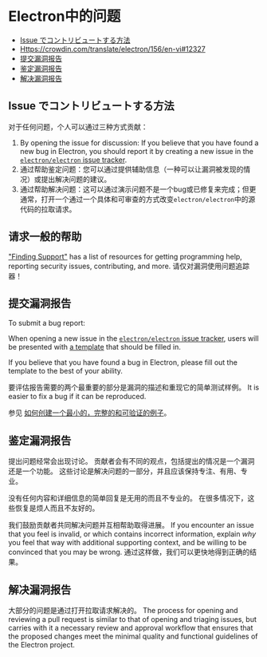 # Electron中的问题

* [Issue でコントリビュートする方法](#how-to-contribute-to-issues)
* [Https://crowdin.com/translate/electron/156/en-vi#12327](#asking-for-general-help)
* [提交漏洞报告](#submitting-a-bug-report)
* [鉴定漏洞报告](#triaging-a-bug-report)
* [解决漏洞报告](#resolving-a-bug-report)

## Issue でコントリビュートする方法

对于任何问题，个人可以通过三种方式贡献：

1. By opening the issue for discussion: If you believe that you have found a new bug in Electron, you should report it by creating a new issue in the [`electron/electron` issue tracker](https://github.com/electron/electron/issues).
2. 通过帮助鉴定问题：您可以通过提供辅助信息（一种可以让漏洞被发现的情况）或提出解决问题的建议。
3. 通过帮助解决问题：这可以通过演示问题不是一个bug或已修复来完成；但更通常，打开一个通过一个具体和可审查的方式改变`electron/electron`中的源代码的拉取请求。

## 请求一般的帮助

["Finding Support"](../tutorial/support.md#finding-support) has a list of resources for getting programming help, reporting security issues, contributing, and more. 请仅对漏洞使用问题追踪器！

## 提交漏洞报告

To submit a bug report:

When opening a new issue in the [`electron/electron` issue tracker](https://github.com/electron/electron/issues/new/choose), users will be presented with [a template](https://github.com/electron/electron/blob/master/.github/ISSUE_TEMPLATE/Bug_report.md) that should be filled in.

If you believe that you have found a bug in Electron, please fill out the template to the best of your ability.

要评估报告需要的两个最重要的部分是漏洞的描述和重现它的简单测试样例。 It is easier to fix a bug if it can be reproduced.

参见 [如何创建一个最小的，完整的和可验证的例子](https://stackoverflow.com/help/mcve)。

## 鉴定漏洞报告

提出问题经常会出现讨论。 贡献者会有不同的观点，包括提出的情况是一个漏洞还是一个功能。 这些讨论是解决问题的一部分，并且应该保持专注、有用、专业。

没有任何内容和详细信息的简单回复是无用的而且不专业的。 在很多情况下，这些恢复是烦人而且不友好的。

我们鼓励贡献者共同解决问题并互相帮助取得进展。 If you encounter an issue that you feel is invalid, or which contains incorrect information, explain *why* you feel that way with additional supporting context, and be willing to be convinced that you may be wrong. 通过这样做，我们可以更快地得到正确的结果。

## 解决漏洞报告

大部分的问题是通过打开拉取请求解决的。 The process for opening and reviewing a pull request is similar to that of opening and triaging issues, but carries with it a necessary review and approval workflow that ensures that the proposed changes meet the minimal quality and functional guidelines of the Electron project.
